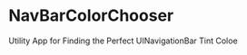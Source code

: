 NavBarColorChooser
==================

Utility App for Finding the Perfect UINavigationBar Tint Coloe
